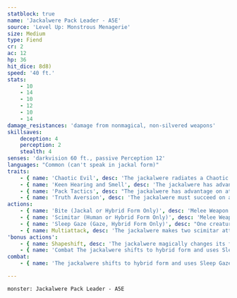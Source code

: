 ```yaml
---
statblock: true
name: 'Jackalwere Pack Leader - A5E'
source: 'Level Up: Monstrous Menagerie'
size: Medium
type: Fiend
cr: 2
ac: 12
hp: 36
hit_dice: 8d8)
speed: '40 ft.'
stats:
    - 10
    - 14
    - 10
    - 12
    - 10
    - 14
damage_resistances: 'damage from nonmagical, non-silvered weapons'
skillsaves:
    deception: 4
    perception: 2
    stealth: 4
senses: 'darkvision 60 ft., passive Perception 12'
languages: "Common (can't speak in jackal form)"
traits:
    - { name: 'Chaotic Evil', desc: 'The jackalwere radiates a Chaotic and Evil aura.' }
    - { name: 'Keen Hearing and Smell', desc: 'The jackalwere has advantage on Perception checks that rely on hearing and smell.' }
    - { name: 'Pack Tactics', desc: "The jackalwere has advantage on attack rolls against a creature if at least one of the jackalwere's allies is within 5 feet of the creature and not incapacitated." }
    - { name: 'Truth Aversion', desc: 'The jackalwere must succeed on a DC 14 Wisdom saving throw to make a true statement. On a failure, it tells an unpremeditated lie.' }
actions:
    - { name: 'Bite (Jackal or Hybrid Form Only)', desc: 'Melee Weapon Attack: +4 to hit, reach 5 ft., one target. Hit: 4 (1d4 + 2) piercing damage.' }
    - { name: 'Scimitar (Human or Hybrid Form Only)', desc: 'Melee Weapon Attack: +4 to hit, reach 5 ft., one target. Hit: 5 (1d6 + 2) slashing damage.' }
    - { name: 'Sleep Gaze (Gaze, Hybrid Form Only)', desc: "One creature within 30 feet of the jackalwere makes a DC 10 Wisdom saving throw. On a failed save, the target is magically charmed. At the beginning of the jackalwere's next turn, the target repeats the saving throw. On a success, the effect ends. On a failure, the creature falls unconscious for 10 minutes. Both the charmed and unconscious conditions end if the target takes damage or a creature within reach of the target uses an action to shake the target back to its senses. If the target successfully saves against Sleep Gaze, it is immune to Sleep Gaze for 24 hours. Undead and creatures immune to charm aren't affected by it." }
    - { name: Multiattack, desc: 'The jackalwere makes two scimitar attacks or makes one scimitar attack and uses Sleep Gaze.' }
'bonus actions':
    - { name: Shapeshift, desc: 'The jackalwere magically changes its form, along with its equipment, to that of a specific Medium humanoid or a jackal-human hybrid or its true form, which is a Small jackal. While shapeshifted, its statistics are otherwise unchanged. It reverts to its true form if it dies.' }
    - { name: 'Combat The jackalwere shifts to hybrid form and uses Sleep Gaze on an unsuspecting target', desc: 'It then fights with its scimitar, staying next to at least one ally. A jackalwere is fearless when facing enemies armed with mundane weapons, but it retreats if it is outnumbered by enemies capable of bypassing its resistances.' }
combat:
    - { name: 'The jackalwere shifts to hybrid form and uses Sleep Gaze on an unsuspecting target', desc: 'It then fights with its scimitar, staying next to at least one ally. A jackalwere is fearless when facing enemies armed with mundane weapons, but it retreats if it is outnumbered by enemies capable of bypassing its resistances.' }

---
```

```statblock
monster: Jackalwere Pack Leader - A5E
```
